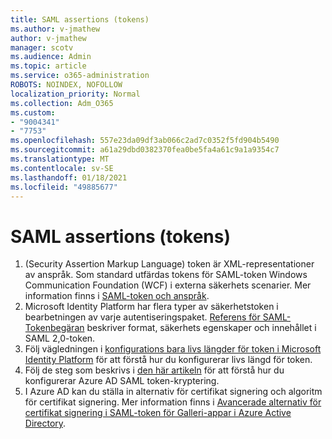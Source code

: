 ```yaml
---
title: SAML assertions (tokens)
ms.author: v-jmathew
author: v-jmathew
manager: scotv
ms.audience: Admin
ms.topic: article
ms.service: o365-administration
ROBOTS: NOINDEX, NOFOLLOW
localization_priority: Normal
ms.collection: Adm_O365
ms.custom:
- "9004341"
- "7753"
ms.openlocfilehash: 557e23da09df3ab066c2ad7c0352f5fd904b5490
ms.sourcegitcommit: a61a29dbd0382370fea0be5fa4a61c9a1a9354c7
ms.translationtype: MT
ms.contentlocale: sv-SE
ms.lasthandoff: 01/18/2021
ms.locfileid: "49885677"
---
```

# <a name="saml-assertions-tokens"></a>SAML assertions (tokens)

1. (Security Assertion Markup Language) token är XML-representationer av anspråk. Som standard utfärdas tokens för SAML-token Windows Communication Foundation (WCF) i externa säkerhets scenarier. Mer information finns i [SAML-token och anspråk](https://docs.microsoft.com/dotnet/framework/wcf/feature-details/saml-tokens-and-claims).
2. Microsoft Identity Platform har flera typer av säkerhetstoken i bearbetningen av varje autentiseringspaket. [Referens för SAML-Tokenbegäran](https://docs.microsoft.com/azure/active-directory/develop/reference-saml-tokens) beskriver format, säkerhets egenskaper och innehållet i SAML 2,0-token.
3. Följ vägledningen i [konfigurations bara livs längder för token i Microsoft Identity Platform](https://docs.microsoft.com/azure/active-directory/develop/active-directory-configurable-token-lifetimes) för att förstå hur du konfigurerar livs längd för token.
4. Följ de steg som beskrivs i [den här artikeln](https://docs.microsoft.com/azure/active-directory/manage-apps/howto-saml-token-encryption) för att förstå hur du konfigurerar Azure AD SAML token-kryptering.
5. I Azure AD kan du ställa in alternativ för certifikat signering och algoritm för certifikat signering. Mer information finns i [Avancerade alternativ för certifikat signering i SAML-token för Galleri-appar i Azure Active Directory](https://docs.microsoft.com/azure/active-directory/manage-apps/certificate-signing-options).
